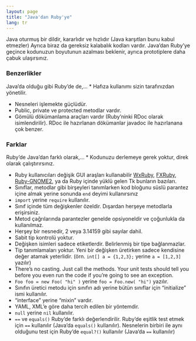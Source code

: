 ```yaml
---
layout: page
title: "Java'dan Ruby'ye"
lang: tr
---
```


Java oturmuş bir dildir, kararlıdır ve hızlıdır (Java karşıtları bunu
kabul etmezler) Ayrıca biraz da gereksiz kalabalık kodları vardır.
Java’dan Ruby’ye geçince kodunuzun boyutunun azalması beklenir, ayrıca
prototiplere daha çabuk ulaşırsınız.

### Benzerlikler

 Java’da olduğu gibi Ruby’de de,... * Hafıza kullanımı sizin tarafınızdan yönetilir.
* Nesneleri işlemekte güçlüdür.
* Public, private ve protected metodlar vardır.
* Gömülü dökümanlama araçları vardır (Ruby’ninki RDoc olarak
  isimlendirilir). RDoc ile hazırlanan dökümanlar javadoc ile
  hazırlanana çok benzer.

### Farklar

 Ruby’de Java’dan farklı olarak,... * Kodunuzu derlemeye gerek yoktur, direk olarak çalıştırırsınız.
* Ruby kullanıcıları değişik GUI araşları kullanabilir [WxRuby][1],
  [FXRuby][2], [Ruby-GNOME2][3], ya da Ruby içinde yüklü gelen Tk
  bunların bazıları.
* Sınıflar, metodlar gibi birşeyleri tanımlarken kod bloğunu süslü
  parantez içine almak yerine sonunda `end` deyimi kullanırsınız
* `import` yerine `require` kullanılır.
* Sınıf içinde tüm değişkenler özeldir. Dışardan herşeye metodlarla
  erişirsiniz.
* Metod çağrılarında parantezler genelde opsiyoneldir ve çoğunlukla da
  kullanılmaz.
* Herşey bir nesnedir, 2 veya 3.14159 gibi sayılar dahil.
* Sabit tip kontrolü yoktur.
* Değişken isimleri sadece etiketlerdir. Belirlenmiş bir tipe
  bağlanmazlar.
* Tip tanımlamaları yoktur. Yeni bir değişken üretirken sadece kendisine
  değer atamak yeterlidir. (örn. `int[] a = {1,2,3};` yerine `a =
  [1,2,3]` yazılır)
* There’s no casting. Just call the methods. Your unit tests should tell
  you before you even run the code if you’re going to see an exception.
* `Foo foo = new Foo( "hi" )` yerine `foo = Foo.new( "hi")` yazılır.
* Sınıfın üretici metodu için sınıfın adı yerine bütün sınıflar için
  “initialize” ismi kullanılır.
* “interface” yerine “mixin” vardır.
* YAML, XML’e göre daha tercih edilen bir yöntemdir.
* `null` yerine `nil` kullanılır.
* `==` ve `equals()` Ruby’de farklı değerlendirilir. Ruby’de eşitlik
  test etmek için `==` kullanılır (Java’da `equals()` kullanılır).
  Nesnelerin birbiri ile aynı olduğunu test için Ruby’de `equal?()`
  kullanılır (Java’da `==` kullanılır)



[1]: http://wxruby.rubyforge.org/wiki/wiki.pl 
[2]: http://www.fxruby.org/ 
[3]: http://ruby-gnome2.sourceforge.jp/ 
